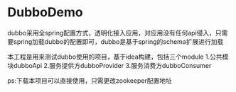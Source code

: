 # DubboDemo
dubbo采用全spring配置方式，透明化接入应用，对应用没有任何api侵入，只需要spring加载dubbo的配置即可，dubbo是基于spring的schema扩展进行加载

本工程是用来测试dubbo使用的项目，基于idea构建，包括三个module
1.公共模块dubboApi
2.服务提供方dubboProvider
3.服务消费方dubboConsumer

ps:下载本项目可以直接使用，只需更改zookeeper配置地址
